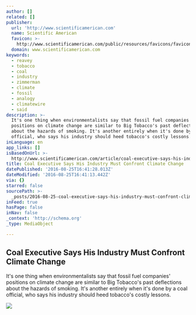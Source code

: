 ```yaml
---
author: []
related: []
publisher:
  url: 'http://www.scientificamerican.com'
  name: Scientific American
  favicon: >-
    http://www.scientificamerican.com/public/resources/favicons/favicon-2bdc20b6b8b461ae319099c48d4f62d0.ico
  domain: www.scientificamerican.com
keywords:
  - reavey
  - tobacco
  - coal
  - industry
  - zimmerman
  - climate
  - fossil
  - analogy
  - climatewire
  - said
description: >-
  It's one thing when environmentalists say that fossil fuel companies'
  positions on climate change are similar to Big Tobacco's past deflections
  about the hazards of smoking. It's another entirely when it's done by a coal
  official, who says his industry should heed tobacco's costly lessons.
inLanguage: en
app_links: []
isBasedOnUrl: >-
  http://www.scientificamerican.com/article/coal-executive-says-his-industry-must-confront-climate-change/?WT.mc_id=SA_TW_ENGYSUS_NEWS
title: Coal Executive Says His Industry Must Confront Climate Change
datePublished: '2016-08-25T16:41:28.013Z'
dateModified: '2016-08-25T16:41:13.442Z'
via: {}
starred: false
sourcePath: >-
  _posts/2016-08-25-coal-executive-says-his-industry-must-confront-climate-chang.md
inFeed: true
hasPage: false
inNav: false
_context: 'http://schema.org'
_type: MediaObject

---
```

<article style=""><h1>Coal Executive Says His Industry Must Confront Climate Change</h1><p>It's one thing when environmentalists say that fossil fuel companies' positions on climate change are similar to Big Tobacco's past deflections about the hazards of smoking. It's another entirely when it's done by a coal official, who says his industry should heed tobacco's costly lessons.</p><img src="http://www.scientificamerican.com/sciam/cache/file/37B7A924-C4EE-4F4E-8174C50B723C3533_agenda.jpg?w=600&amp;h=335" /></article>